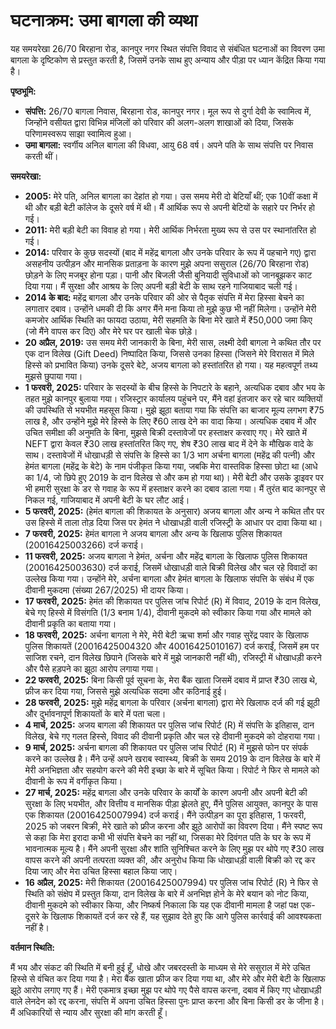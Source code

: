 # घटनाक्रम: उमा बागला की व्यथा

यह समयरेखा 26/70 बिरहाना रोड, कानपुर नगर स्थित संपत्ति विवाद से संबंधित घटनाओं का विवरण उमा बागला के दृष्टिकोण से प्रस्तुत करती है, जिसमें उनके साथ हुए अन्याय और पीड़ा पर ध्यान केंद्रित किया गया है।

**पृष्ठभूमि:**

*   **संपत्ति:** 26/70 बागला निवास, बिरहाना रोड, कानपुर नगर। मूल रूप से दुर्गा देवी के स्वामित्व में, जिन्होंने वसीयत द्वारा विभिन्न मंजिलों को परिवार की अलग-अलग शाखाओं को दिया, जिसके परिणामस्वरूप साझा स्वामित्व हुआ।
*   **उमा बागला:** स्वर्गीय अनिल बागला की विधवा, आयु 68 वर्ष। अपने पति के साथ संपत्ति पर निवास करती थीं।

**समयरेखा:**

*   **2005:** मेरे पति, अनिल बागला का देहांत हो गया। उस समय मेरी दो बेटियाँ थीं; एक 10वीं कक्षा में थी और बड़ी बेटी कॉलेज के दूसरे वर्ष में थी। मैं आर्थिक रूप से अपनी बेटियों के सहारे पर निर्भर हो गई।
*   **2011:** मेरी बड़ी बेटी का विवाह हो गया। मेरी आर्थिक निर्भरता मुख्य रूप से उस पर स्थानांतरित हो गई।
*   **2014:** परिवार के कुछ सदस्यों (बाद में महेंद्र बागला और उनके परिवार के रूप में पहचाने गए) द्वारा असहनीय उत्पीड़न और मानसिक प्रताड़ना के कारण मुझे अपना ससुराल (26/70 बिरहाना रोड) छोड़ने के लिए मजबूर होना पड़ा। पानी और बिजली जैसी बुनियादी सुविधाओं को जानबूझकर काट दिया गया। मैं सुरक्षा और आश्रय के लिए अपनी बड़ी बेटी के साथ रहने गाजियाबाद चली गई।
*   **2014 के बाद:** महेंद्र बागला और उनके परिवार की ओर से पैतृक संपत्ति में मेरा हिस्सा बेचने का लगातार दबाव। उन्होंने धमकी दी कि अगर मैंने मना किया तो मुझे कुछ भी नहीं मिलेगा। उन्होंने मेरी कमजोर आर्थिक स्थिति का फायदा उठाया, मेरी सहमति के बिना मेरे खाते में ₹50,000 जमा किए (जो मैंने वापस कर दिए) और मेरे घर पर खाली चेक छोड़े।
*   **20 अप्रैल, 2019:** उस समय मेरी जानकारी के बिना, मेरी सास, लक्ष्मी देवी बागला ने कथित तौर पर एक दान विलेख (Gift Deed) निष्पादित किया, जिससे उनका हिस्सा (जिसने मेरे विरासत में मिले हिस्से को प्रभावित किया) उनके दूसरे बेटे, अजय बागला को हस्तांतरित हो गया। यह महत्वपूर्ण तथ्य मुझसे छुपाया गया।
*   **1 फरवरी, 2025:** परिवार के सदस्यों के बीच हिस्से के निपटारे के बहाने, अत्यधिक दबाव और भय के तहत मुझे कानपुर बुलाया गया। रजिस्ट्रार कार्यालय पहुंचने पर, मैंने वहां इंतजार कर रहे चार व्यक्तियों की उपस्थिति से भयभीत महसूस किया। मुझे झूठा बताया गया कि संपत्ति का बाजार मूल्य लगभग ₹75 लाख है, और उन्होंने मुझे मेरे हिस्से के लिए ₹60 लाख देने का वादा किया। अत्यधिक दबाव में और उचित समीक्षा की अनुमति के बिना, मुझसे बिक्री दस्तावेजों पर हस्ताक्षर करवाए गए। मेरे खाते में NEFT द्वारा केवल ₹30 लाख हस्तांतरित किए गए, शेष ₹30 लाख बाद में देने के मौखिक वादे के साथ। दस्तावेजों में धोखाधड़ी से संपत्ति के हिस्से का 1/3 भाग अर्चना बागला (महेंद्र की पत्नी) और हेमंत बागला (महेंद्र के बेटे) के नाम पंजीकृत किया गया, जबकि मेरा वास्तविक हिस्सा छोटा था (आधे का 1/4, जो छिपे हुए 2019 के दान विलेख से और कम हो गया था)। मेरी बेटी और उसके ड्राइवर पर भी हमारी सुरक्षा के डर से गवाह के रूप में हस्ताक्षर करने का दबाव डाला गया। मैं तुरंत बाद कानपुर से निकल गई, गाजियाबाद में अपनी बेटी के घर लौट आई।
*   **5 फरवरी, 2025:** (हेमंत बागला की शिकायत के अनुसार) अजय बागला और अन्य ने कथित तौर पर उस हिस्से में ताला तोड़ दिया जिस पर हेमंत ने धोखाधड़ी वाली रजिस्ट्री के आधार पर दावा किया था।
*   **7 फरवरी, 2025:** हेमंत बागला ने अजय बागला और अन्य के खिलाफ पुलिस शिकायत (20016425003266) दर्ज कराई।
*   **11 फरवरी, 2025:** अजय बागला ने हेमंत, अर्चना और महेंद्र बागला के खिलाफ पुलिस शिकायत (20016425003630) दर्ज कराई, जिसमें धोखाधड़ी वाले बिक्री विलेख और चल रहे विवादों का उल्लेख किया गया। उन्होंने मेरे, अर्चना बागला और हेमंत बागला के खिलाफ संपत्ति के संबंध में एक दीवानी मुकदमा (संख्या 267/2025) भी दायर किया।
*   **17 फरवरी, 2025:** हेमंत की शिकायत पर पुलिस जांच रिपोर्ट (R) में विवाद, 2019 के दान विलेख, बेचे गए हिस्से में विसंगति (1/3 बनाम 1/4), दीवानी मुकदमे को स्वीकार किया गया और मामले को दीवानी प्रकृति का बताया गया।
*   **18 फरवरी, 2025:** अर्चना बागला ने मेरे, मेरी बेटी ऋचा शर्मा और गवाह सुरेंद्र पवार के खिलाफ पुलिस शिकायतें (20016425004320 और 40016425010167) दर्ज कराईं, जिसमें हम पर साजिश रचने, दान विलेख छिपाने (जिसके बारे में मुझे जानकारी नहीं थी), रजिस्ट्री में धोखाधड़ी करने और पैसे हड़पने का झूठा आरोप लगाया गया।
*   **22 फरवरी, 2025:** बिना किसी पूर्व सूचना के, मेरा बैंक खाता जिसमें दबाव में प्राप्त ₹30 लाख थे, फ्रीज कर दिया गया, जिससे मुझे अत्यधिक सदमा और कठिनाई हुई।
*   **28 फरवरी, 2025:** मुझे महेंद्र बागला के परिवार (अर्चना बागला) द्वारा मेरे खिलाफ दर्ज की गई झूठी और दुर्भावनापूर्ण शिकायतों के बारे में पता चला।
*   **4 मार्च, 2025:** अजय बागला की शिकायत पर पुलिस जांच रिपोर्ट (R) में संपत्ति के इतिहास, दान विलेख, बेचे गए गलत हिस्से, विवाद की दीवानी प्रकृति और चल रहे दीवानी मुकदमे को दोहराया गया।
*   **9 मार्च, 2025:** अर्चना बागला की शिकायत पर पुलिस जांच रिपोर्ट (R) में मुझसे फोन पर संपर्क करने का उल्लेख है। मैंने उन्हें अपने खराब स्वास्थ्य, बिक्री के समय 2019 के दान विलेख के बारे में मेरी अनभिज्ञता और सहयोग करने की मेरी इच्छा के बारे में सूचित किया। रिपोर्ट ने फिर से मामले को दीवानी के रूप में वर्गीकृत किया।
*   **27 मार्च, 2025:** महेंद्र बागला और उनके परिवार के कार्यों के कारण अपनी और अपनी बेटी की सुरक्षा के लिए भयभीत, और वित्तीय व मानसिक पीड़ा झेलते हुए, मैंने पुलिस आयुक्त, कानपुर के पास एक शिकायत (20016425007994) दर्ज कराई। मैंने उत्पीड़न का पूरा इतिहास, 1 फरवरी, 2025 को जबरन बिक्री, मेरे खाते को फ्रीज करना और झूठे आरोपों का विवरण दिया। मैंने स्पष्ट रूप से कहा कि मेरा इरादा कभी भी संपत्ति बेचने का नहीं था, जिसका मेरे दिवंगत पति के घर के रूप में भावनात्मक मूल्य है। मैंने अपनी सुरक्षा और शांति सुनिश्चित करने के लिए मुझ पर थोपे गए ₹30 लाख वापस करने की अपनी तत्परता व्यक्त की, और अनुरोध किया कि धोखाधड़ी वाली बिक्री को रद्द कर दिया जाए और मेरा उचित हिस्सा बहाल किया जाए।
*   **16 अप्रैल, 2025:** मेरी शिकायत (20016425007994) पर पुलिस जांच रिपोर्ट (R) ने फिर से स्थिति को संक्षेप में प्रस्तुत किया, दान विलेख के बारे में अनभिज्ञ होने के मेरे बयान को नोट किया, दीवानी मुकदमे को स्वीकार किया, और निष्कर्ष निकाला कि यह एक दीवानी मामला है जहां पक्ष एक-दूसरे के खिलाफ शिकायतें दर्ज कर रहे हैं, यह सुझाव देते हुए कि आगे पुलिस कार्रवाई की आवश्यकता नहीं है।

**वर्तमान स्थिति:**

मैं भय और संकट की स्थिति में बनी हुई हूँ, धोखे और जबरदस्ती के माध्यम से मेरे ससुराल में मेरे उचित हिस्से से वंचित कर दिया गया है। मेरा बैंक खाता फ्रीज कर दिया गया था, और मेरे और मेरी बेटी के खिलाफ झूठे आरोप लगाए गए हैं। मेरी एकमात्र इच्छा मुझ पर थोपे गए पैसे वापस करना, दबाव में किए गए धोखाधड़ी वाले लेनदेन को रद्द करना, संपत्ति में अपना उचित हिस्सा पुनः प्राप्त करना और बिना किसी डर के जीना है। मैं अधिकारियों से न्याय और सुरक्षा की मांग करती हूँ।